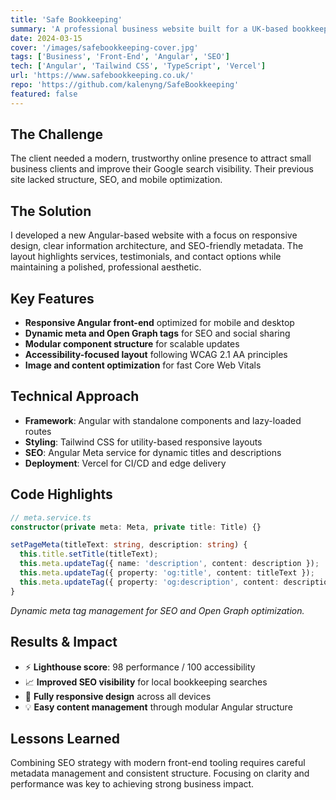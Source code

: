 ```yaml
---
title: 'Safe Bookkeeping'
summary: 'A professional business website built for a UK-based bookkeeping firm using Angular. Focused on clarity, SEO performance, and a clean, trustworthy design that reflects financial reliability.'
date: 2024-03-15
cover: '/images/safebookkeeping-cover.jpg'
tags: ['Business', 'Front-End', 'Angular', 'SEO']
tech: ['Angular', 'Tailwind CSS', 'TypeScript', 'Vercel']
url: 'https://www.safebookkeeping.co.uk/'
repo: 'https://github.com/kalenyng/SafeBookkeeping'
featured: false
---
```


## The Challenge

The client needed a modern, trustworthy online presence to attract small business clients and improve their Google search visibility. Their previous site lacked structure, SEO, and mobile optimization.

## The Solution

I developed a new Angular-based website with a focus on responsive design, clear information architecture, and SEO-friendly metadata. The layout highlights services, testimonials, and contact options while maintaining a polished, professional aesthetic.

## Key Features

- **Responsive Angular front-end** optimized for mobile and desktop
- **Dynamic meta and Open Graph tags** for SEO and social sharing
- **Modular component structure** for scalable updates
- **Accessibility-focused layout** following WCAG 2.1 AA principles
- **Image and content optimization** for fast Core Web Vitals

## Technical Approach

- **Framework**: Angular with standalone components and lazy-loaded routes
- **Styling**: Tailwind CSS for utility-based responsive layouts
- **SEO**: Angular Meta service for dynamic titles and descriptions
- **Deployment**: Vercel for CI/CD and edge delivery

## Code Highlights

```typescript
// meta.service.ts
constructor(private meta: Meta, private title: Title) {}

setPageMeta(titleText: string, description: string) {
  this.title.setTitle(titleText);
  this.meta.updateTag({ name: 'description', content: description });
  this.meta.updateTag({ property: 'og:title', content: titleText });
  this.meta.updateTag({ property: 'og:description', content: description });
}
```

*Dynamic meta tag management for SEO and Open Graph optimization.*

## Results & Impact

- ⚡ **Lighthouse score**: 98 performance / 100 accessibility
- 📈 **Improved SEO visibility** for local bookkeeping searches
- 📱 **Fully responsive design** across all devices
- 💡 **Easy content management** through modular Angular structure

## Lessons Learned

Combining SEO strategy with modern front-end tooling requires careful metadata management and consistent structure. Focusing on clarity and performance was key to achieving strong business impact.

